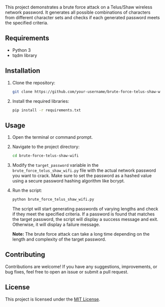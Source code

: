 This project demonstrates a brute force attack on a Telus/Shaw wireless network password. It generates all possible combinations of characters from different character sets and checks if each generated password meets the specified criteria.

## Requirements

- Python 3
- tqdm library

## Installation

1. Clone the repository:

   ```bash
   git clone https://github.com/your-username/brute-force-telus-shaw-wifi.git
   ```

2. Install the required libraries:

   ```bash
   pip install -r requirements.txt
   ```

## Usage

1. Open the terminal or command prompt.

2. Navigate to the project directory:

   ```bash
   cd brute-force-telus-shaw-wifi
   ```

3. Modify the `target_password` variable in the `brute_force_telus_shaw_wifi.py` file with the actual network password you want to crack. Make sure to set the password as a hashed value using a secure password hashing algorithm like bcrypt.

4. Run the script:

   ```bash
   python brute_force_telus_shaw_wifi.py
   ```

   The script will start generating passwords of varying lengths and check if they meet the specified criteria. If a password is found that matches the target password, the script will display a success message and exit. Otherwise, it will display a failure message.

   **Note:** The brute force attack can take a long time depending on the length and complexity of the target password.

## Contributing

Contributions are welcome! If you have any suggestions, improvements, or bug fixes, feel free to open an issue or submit a pull request.

## License

This project is licensed under the [MIT License](https://opensource.org/licenses/MIT).

